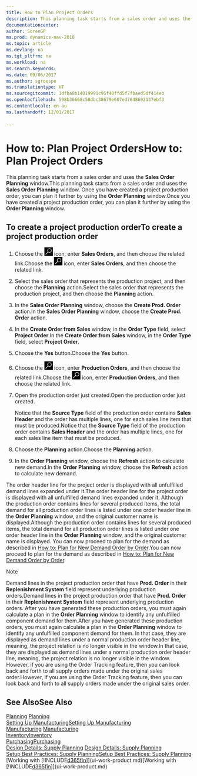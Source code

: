 ```yaml
---
title: How to Plan Project Orders
description: This planning task starts from a sales order and uses the **Sales Order Planning** window. Once you have created a project production order, you can plan it further by using the **Order Planning** window.
documentationcenter: 
author: SorenGP
ms.prod: dynamics-nav-2018
ms.topic: article
ms.devlang: na
ms.tgt_pltfrm: na
ms.workload: na
ms.search.keywords: 
ms.date: 09/06/2017
ms.author: sgroespe
ms.translationtype: HT
ms.sourcegitcommit: 1dfba8b14019991c95f40ffd5f7fbaed5df414eb
ms.openlocfilehash: 598b36668c58dbc38679e607ed7648692137ebf3
ms.contentlocale: en-au
ms.lasthandoff: 12/01/2017

---
```

# <a name="how-to-plan-project-orders"></a><span data-ttu-id="58910-104">How to: Plan Project Orders</span><span class="sxs-lookup"><span data-stu-id="58910-104">How to: Plan Project Orders</span></span>
<span data-ttu-id="58910-105">This planning task starts from a sales order and uses the **Sales Order Planning** window.</span><span class="sxs-lookup"><span data-stu-id="58910-105">This planning task starts from a sales order and uses the **Sales Order Planning** window.</span></span> <span data-ttu-id="58910-106">Once you have created a project production order, you can plan it further by using the **Order Planning** window.</span><span class="sxs-lookup"><span data-stu-id="58910-106">Once you have created a project production order, you can plan it further by using the **Order Planning** window.</span></span>  

## <a name="to-create-a-project-production-order"></a><span data-ttu-id="58910-107">To create a project production order</span><span class="sxs-lookup"><span data-stu-id="58910-107">To create a project production order</span></span>  

1.  <span data-ttu-id="58910-108">Choose the ![Search for Page or Report](media/ui-search/search_small.png "Search for Page or Report icon") icon, enter **Sales Orders**, and then choose the related link.</span><span class="sxs-lookup"><span data-stu-id="58910-108">Choose the ![Search for Page or Report](media/ui-search/search_small.png "Search for Page or Report icon") icon, enter **Sales Orders**, and then choose the related link.</span></span>  
2.  <span data-ttu-id="58910-109">Select the sales order that represents the production project, and then choose the **Planning** action.</span><span class="sxs-lookup"><span data-stu-id="58910-109">Select the sales order that represents the production project, and then choose the **Planning** action.</span></span>  
4.  <span data-ttu-id="58910-110">In the **Sales Order Planning** window, choose  the **Create Prod. Order** action.</span><span class="sxs-lookup"><span data-stu-id="58910-110">In the **Sales Order Planning** window, choose  the **Create Prod. Order** action.</span></span>  
5.  <span data-ttu-id="58910-111">In the **Create Order from Sales** window, in the **Order Type** field, select **Project Order**.</span><span class="sxs-lookup"><span data-stu-id="58910-111">In the **Create Order from Sales** window, in the **Order Type** field, select **Project Order**.</span></span>  
6.  <span data-ttu-id="58910-112">Choose the **Yes** button.</span><span class="sxs-lookup"><span data-stu-id="58910-112">Choose the **Yes** button.</span></span>  
7.  <span data-ttu-id="58910-113">Choose the ![Search for Page or Report](media/ui-search/search_small.png "Search for Page or Report icon") icon, enter **Production Orders**, and then choose the related link.</span><span class="sxs-lookup"><span data-stu-id="58910-113">Choose the ![Search for Page or Report](media/ui-search/search_small.png "Search for Page or Report icon") icon, enter **Production Orders**, and then choose the related link.</span></span>
8. <span data-ttu-id="58910-114">Open the production order just created.</span><span class="sxs-lookup"><span data-stu-id="58910-114">Open the production order just created.</span></span>  

    <span data-ttu-id="58910-115">Notice that the **Source Type** field of the production order contains **Sales Header** and the order has multiple lines, one for each sales line item that must be produced.</span><span class="sxs-lookup"><span data-stu-id="58910-115">Notice that the **Source Type** field of the production order contains **Sales Header** and the order has multiple lines, one for each sales line item that must be produced.</span></span>  
9. <span data-ttu-id="58910-116">Choose the **Planning** action.</span><span class="sxs-lookup"><span data-stu-id="58910-116">Choose the **Planning** action.</span></span>
10. <span data-ttu-id="58910-117">In the **Order Planning** window, choose the **Refresh** action to calculate new demand.</span><span class="sxs-lookup"><span data-stu-id="58910-117">In the **Order Planning** window, choose the **Refresh** action to calculate new demand.</span></span>  

<span data-ttu-id="58910-118">The order header line for the project order is displayed with all unfulfilled demand lines expanded under it.</span><span class="sxs-lookup"><span data-stu-id="58910-118">The order header line for the project order is displayed with all unfulfilled demand lines expanded under it.</span></span> <span data-ttu-id="58910-119">Although the production order contains lines for several produced items, the total demand for all production order lines is listed under one order header line in the **Order Planning** window, and the original customer name is displayed.</span><span class="sxs-lookup"><span data-stu-id="58910-119">Although the production order contains lines for several produced items, the total demand for all production order lines is listed under one order header line in the **Order Planning** window, and the original customer name is displayed.</span></span> <span data-ttu-id="58910-120">You can now proceed to plan for the demand as described in [How to: Plan for New Demand Order by Order](production-how-to-plan-for-new-demand.md).</span><span class="sxs-lookup"><span data-stu-id="58910-120">You can now proceed to plan for the demand as described in [How to: Plan for New Demand Order by Order](production-how-to-plan-for-new-demand.md).</span></span>  

> [!NOTE]  
>  <span data-ttu-id="58910-121">Demand lines in the project production order that have **Prod. Order** in their **Replenishment System** field represent underlying production orders.</span><span class="sxs-lookup"><span data-stu-id="58910-121">Demand lines in the project production order that have **Prod. Order** in their **Replenishment System** field represent underlying production orders.</span></span> <span data-ttu-id="58910-122">After you have generated these production orders, you must again calculate a plan in the **Order Planning** window to identify any unfulfilled component demand for them.</span><span class="sxs-lookup"><span data-stu-id="58910-122">After you have generated these production orders, you must again calculate a plan in the **Order Planning** window to identify any unfulfilled component demand for them.</span></span> <span data-ttu-id="58910-123">In that case, they are displayed as demand lines under a normal production order header line, meaning, the project relation is no longer visible in the window.</span><span class="sxs-lookup"><span data-stu-id="58910-123">In that case, they are displayed as demand lines under a normal production order header line, meaning, the project relation is no longer visible in the window.</span></span> <span data-ttu-id="58910-124">However, if you are using the Order Tracking feature, then you can look back and forth to all supply orders made under the original sales order.</span><span class="sxs-lookup"><span data-stu-id="58910-124">However, if you are using the Order Tracking feature, then you can look back and forth to all supply orders made under the original sales order.</span></span>  

## <a name="see-also"></a><span data-ttu-id="58910-125">See Also</span><span class="sxs-lookup"><span data-stu-id="58910-125">See Also</span></span>
<span data-ttu-id="58910-126">[Planning](production-planning.md) </span><span class="sxs-lookup"><span data-stu-id="58910-126">[Planning](production-planning.md) </span></span>  
[<span data-ttu-id="58910-127">Setting Up Manufacturing</span><span class="sxs-lookup"><span data-stu-id="58910-127">Setting Up Manufacturing</span></span>](production-configure-production-processes.md)  
<span data-ttu-id="58910-128">[Manufacturing](production-manage-manufacturing.md)  </span><span class="sxs-lookup"><span data-stu-id="58910-128">[Manufacturing](production-manage-manufacturing.md)  </span></span>  
[<span data-ttu-id="58910-129">Inventory</span><span class="sxs-lookup"><span data-stu-id="58910-129">Inventory</span></span>](inventory-manage-inventory.md)  
[<span data-ttu-id="58910-130">Purchasing</span><span class="sxs-lookup"><span data-stu-id="58910-130">Purchasing</span></span>](purchasing-manage-purchasing.md)  
<span data-ttu-id="58910-131">[Design Details: Supply Planning](design-details-supply-planning.md) </span><span class="sxs-lookup"><span data-stu-id="58910-131">[Design Details: Supply Planning](design-details-supply-planning.md) </span></span>  
[<span data-ttu-id="58910-132">Setup Best Practices: Supply Planning</span><span class="sxs-lookup"><span data-stu-id="58910-132">Setup Best Practices: Supply Planning</span></span>](setup-best-practices-supply-planning.md)  
<span data-ttu-id="58910-133">[Working with [!INCLUDE[d365fin](includes/d365fin_md.md)]](ui-work-product.md)</span><span class="sxs-lookup"><span data-stu-id="58910-133">[Working with [!INCLUDE[d365fin](includes/d365fin_md.md)]](ui-work-product.md)</span></span>

